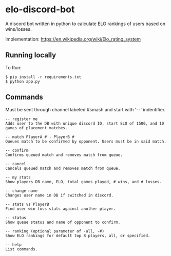 # elo-discord-bot

A discord bot written in python to calculate ELO rankings of users based on wins/losses.

Implementation: https://en.wikipedia.org/wiki/Elo_rating_system

## Running locally

To Run:

```
$ pip install -r requirements.txt
$ python app.py
```

## Commands

Must be sent through channel labeled #smash and start with '--' indentifier.

```
-- register me
Adds user to the DB with unique discord ID, start ELO of 1500, and 10 games of placement matches.

-- match PlayerA # - PlayerB #
Queues match to be confirmed by opponent. Users must be in said match.

-- confirm
Confirms queued match and removes match from queue.

-- cancel
Cancels queued match and removes match from queue.

-- my stats
Show players DB name, ELO, total games played, # wins, and # losses.

-- change name
Changes user name in DB if switched in discord.

-- stats vs PlayerB
Find user win loss stats against another player.

-- status
Show queue status and name of opponent to confirm.

-- ranking (optional parameter of -all, -#)
Show ELO rankings for default top 8 players, all, or specified.

-- help
List commands.
```
